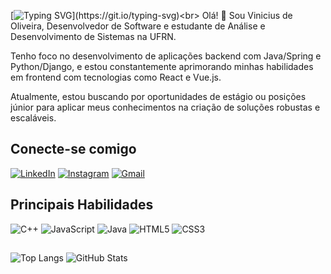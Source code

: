  [![Typing SVG](https://readme-typing-svg.demolab.com?font=Source+Serif+Pro&weight=600&size=34&pause=1000&color=800080&center=true&width=436&height=53&lines=SEJA+BEM+VINDO!!)](https://git.io/typing-svg)<br>
Olá! 👋 Sou Vinicius de Oliveira, Desenvolvedor de Software e estudante de Análise e Desenvolvimento de Sistemas na UFRN.

Tenho foco no desenvolvimento de aplicações backend com Java/Spring e Python/Django, e estou constantemente aprimorando minhas habilidades em frontend com tecnologias como React e Vue.js.

Atualmente, estou buscando por oportunidades de estágio ou posições júnior para aplicar meus conhecimentos na criação de soluções robustas e escaláveis.

## Conecte-se comigo
[![LinkedIn](https://img.shields.io/badge/LinkedIn-000?style=for-the-badge&logo=linkedin&logoColor=0E76A8)](https://www.linkedin.com/in/vinicius-de-oliveira-moreira-gomes-a23614280/)
[![Instagram](https://img.shields.io/badge/Instagram-000?style=for-the-badge&logo=instagram)](https://www.instagram.com/vinidomg/)
[![Gmail](https://img.shields.io/badge/Gmail-000?style=for-the-badge&logo=gmail)](mailto:viniciusmgomes2005@gmail.com)

## Principais Habilidades
![C++](https://img.shields.io/badge/C%2B%2B-000?style=for-the-badge&logo=c%2B%2B&logoColor=00599C)
![JavaScript](https://img.shields.io/badge/JavaScript-000?style=for-the-badge&logo=javascript)
![Java](https://img.shields.io/badge/Java-000?style=for-the-badge&logo=java)
![HTML5](https://img.shields.io/badge/HTML5-000?style=for-the-badge&logo=html5)
![CSS3](https://img.shields.io/badge/CSS3-000?style=for-the-badge&logo=css3&logoColor=264CE4)

## 
![Top Langs](https://github-readme-stats-git-masterrstaa-rickstaa.vercel.app/api/top-langs/?username=viniciusdomg&layout=compact&bg_color=000&border_color=800080&hide_title=true&text_color=FFF)
![GitHub Stats](https://github-readme-stats.vercel.app/api?username=viniciusdomg&theme=transparent&bg_color=000&border_color=800080&show_icons=true&icon_color=800080&hide_title=true&text_color=FFF)
